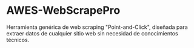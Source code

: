 # AWES-WebScrapePro
Herramienta genérica de web scraping "Point-and-Click", diseñada para extraer datos de cualquier sitio web sin necesidad de conocimientos técnicos. 
